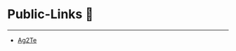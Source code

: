 # Public-Links 📢
---
- [Ag2Te](https://docs.google.com/presentation/d/1ek7F_r9UsN1SM2qWr_WsQ4N9U1DfM_6dm76dO2YzWr4/edit?usp=sharing)
